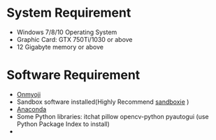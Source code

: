 # System Requirement

+ Windows 7/8/10 Operating System
+ Graphic Card: GTX 750Ti/1030 or above
+ 12 Gigabyte memory or above

# Software Requirement
+ [Onmyoji](https://yys.163.com/)
+ Sandbox software installed(Highly Recommend [sandboxie](https://www.sandboxie.com/) )
+ [Anaconda](https://www.anaconda.com/download/)
+ Some Python libraries: itchat pillow opencv-python pyautogui (use Python Package Index to install)
+ 